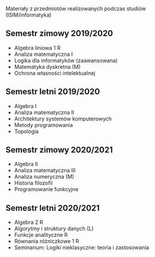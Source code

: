 Materiały z przedmiotów realizowanych podczas studiów (ISIM/informatyka)

## Semestr zimowy 2019/2020
* Algebra liniowa 1 R
* Analiza matematyczna I
* Logika dla informatyków (zaawansowana)
* Matematyka dyskretna (M)
* Ochrona własności intelektualnej

## Semestr letni 2019/2020
* Algebra I
* Analiza matematyczna II
* Architektury systemów komputerowych
* Metody programowania
* Topologia

## Semestr zimowy 2020/2021
* Algebra II
* Analiza matematyczna III
* Analiza numeryczna (M)
* Historia filozofii
* Programowanie funkcyjne

## Semestr letni 2020/2021
* Algebra 2 R
* Algorytmy i struktury danych (L)
* Funkcje analityczne R
* Równania różniczkowe 1 R
* Seminarium: Logiki nieklasyczne: teoria i zastosowania
